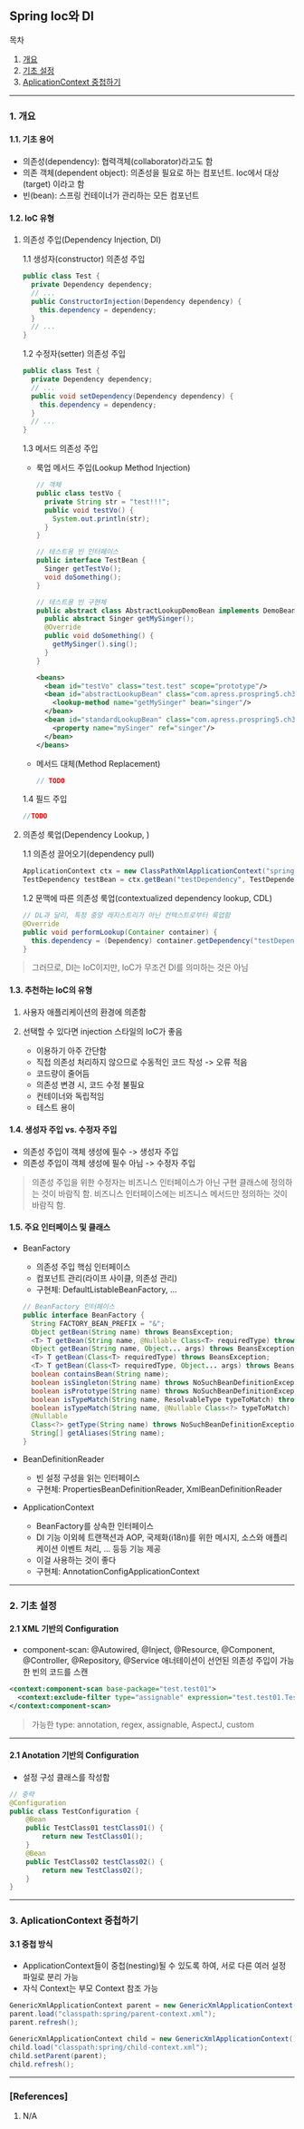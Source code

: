 ## Spring Ioc와 DI

목차

1. [개요](#개요)
1. [기초 설정](#기초-설정)
1. [AplicationContext 중첩하기](#aplicationContext-중첩하기)

* * *

### 1. 개요

#### 1.1. 기초 용어
- 의존성(dependency): 협력객체(collaborator)라고도 함
- 의존 객체(dependent object): 의존성을 필요로 하는 컴포넌트. Ioc에서 대상(target) 이라고 함
- 빈(bean): 스프링 컨테이너가 관리하는 모든 컴포넌트

#### 1.2. IoC 유형
1. 의존성 주입(Dependency Injection, DI)

   1.1 생성자(constructor) 의존성 주입
   ```Java
   public class Test {
     private Dependency dependency;
     // ...
     public ConstructorInjection(Dependency dependency) {
       this.dependency = dependency;
     }
     // ...
   }
   ```

   1.2 수정자(setter) 의존성 주입
   ```Java
   public class Test {
     private Dependency dependency;
     // ...
     public void setDependency(Dependency dependency) {
       this.dependency = dependency;
     }
     // ...
   }
   ```

   1.3 메서드 의존성 주입
   - 룩업 메서드 주입(Lookup Method Injection)
      ```Java
      // 객체
      public class testVo {
        private String str = "test!!!";
        public void testVo() {
          System.out.println(str);
        }
      }
      ```

      ```Java
      // 테스트용 빈 인터페이스
      public interface TestBean {
        Singer getTestVo();
        void doSomething();
      }
      ```

      ```Java
      // 테스트용 빈 구현체
      public abstract class AbstractLookupDemoBean implements DemoBean {
        public abstract Singer getMySinger();
        @Override
        public void doSomething() {
          getMySinger().sing();
        }
      }
      ```

      ```XML
      <beans>
        <bean id="testVo" class="test.test" scope="prototype"/>
        <bean id="abstractLookupBean" class="com.apress.prospring5.ch3.AbstractLookupDemoBean">
          <lookup-method name="getMySinger" bean="singer"/>
        </bean>
        <bean id="standardLookupBean" class="com.apress.prospring5.ch3.StandardLookupDemoBean">
          <property name="mySinger" ref="singer"/>
        </bean>
      </beans>
      ```

   - 메서드 대체(Method Replacement)
      ```Java
      // TODO
      ```

   1.4 필드 주입
   ```Java
   //TODO
   ```

1. 의존성 룩업(Dependency Lookup, )

   1.1 의존성 끌어오기(dependency pull)
   ```Java
   ApplicationContext ctx = new ClassPathXmlApplicationContext("spring/app-context.xml");
   TestDependency testBean = ctx.getBean("testDependency", TestDependency.class);
   ```

   1.2 문맥에 따른 의존성 룩업(contextualized dependency lookup, CDL)
   ```Java
   // DL과 달리, 특정 중앙 레지스트리가 아닌 컨텍스트로부터 룩업함
   @Override
   public void performLookup(Container container) {
     this.dependency = (Dependency) container.getDependency("testDependency");
   }
   ```

> 그러므로, DI는 IoC이지만, IoC가 무조건 DI를 의미하는 것은 아님

#### 1.3. 추천하는 IoC의 유형
1. 사용자 애플리케이션의 환경에 의존함

2. 선택할 수 있다면 injection 스타일의 IoC가 좋음
    - 이용하기 아주 간단함
    - 직접 의존성 처리하지 않으므로 수동적인 코드 작성 -> 오류 적음
    - 코드량이 줄어듬
    - 의존성 변경 시, 코드 수정 불필요
    - 컨테이너와 독립적임
    - 테스트 용이

#### 1.4. 생성자 주입 vs. 수정자 주입
- 의존성 주입이 객체 생성에 필수 -> 생성자 주입
- 의존성 주입이 객체 생성에 필수 아님 -> 수정자 주입

> 의존성 주입을 위한 수정자는 비즈니스 인터페이스가 아닌 구현 클래스에 정의하는 것이 바람직 함. 비즈니스 인터페이스에는 비즈니스 메서드만 정의하는 것이 바람직 함.

#### 1.5. 주요 인터페이스 및 클래스
- BeanFactory
  - 의존성 주입 핵심 인터페이스
  - 컴포넌트 관리(라이프 사이클, 의존성 관리)
  - 구현체: DefaultListableBeanFactory, ...
  ```java
  // BeanFactory 인터페이스
  public interface BeanFactory {
    String FACTORY_BEAN_PREFIX = "&";
    Object getBean(String name) throws BeansException;
    <T> T getBean(String name, @Nullable Class<T> requiredType) throws BeansException;
    Object getBean(String name, Object... args) throws BeansException;
    <T> T getBean(Class<T> requiredType) throws BeansException;
    <T> T getBean(Class<T> requiredType, Object... args) throws BeansException;
    boolean containsBean(String name);
    boolean isSingleton(String name) throws NoSuchBeanDefinitionException;
    boolean isPrototype(String name) throws NoSuchBeanDefinitionException;
    boolean isTypeMatch(String name, ResolvableType typeToMatch) throws NoSuchBeanDefinitionException;
    boolean isTypeMatch(String name, @Nullable Class<?> typeToMatch) throws NoSuchBeanDefinitionException;
    @Nullable
    Class<?> getType(String name) throws NoSuchBeanDefinitionException;
    String[] getAliases(String name);
  }
  ```

- BeanDefinitionReader
  - 빈 설정 구성을 읽는 인터페이스
  - 구현체: PropertiesBeanDefinitionReader, XmlBeanDefinitionReader

- ApplicationContext
  - BeanFactory를 상속한 인터페이스
  - DI 기능 이외헤 트랜잭션과 AOP, 국제화(i18n)를 위한 메시지, 소스와 애플리케이션 이벤트 처리, ... 등등 기능 제공
  - 이걸 사용하는 것이 좋다
  - 구현체: AnnotationConfigApplicationContext


* * *

### 2. 기초 설정

#### 2.1 XML 기반의 Configuration
- component-scan: @Autowired, @Inject, @Resource, @Component, @Controller, @Repository, @Service 애너테이션이 선언된 의존성 주입이 가능한 빈의 코드를 스캔
```xml
<context:component-scan base-package="test.test01">
  <context:exclude-filter type="assignable" expression="test.test01.TestClass"/>
</context:component-scan>
```
> 가능한 type: annotation, regex, assignable, AspectJ, custom

* * *

#### 2.1 Anotation 기반의 Configuration

- 설정 구성 클래스를 작성함
```Java
// 중략
@Configuration
public class TestConfiguration {
    @Bean
    public TestClass01 testClass01() {
        return new TestClass01();
    }
    @Bean
    public TestClass02 testClass02() {
        return new TestClass02();
    }
}
```

* * *

### 3. AplicationContext 중첩하기

#### 3.1 중첩 방식
- ApplicationContext들이 중첩(nesting)될 수 있도록 하여, 서로 다른 여러 설정 파일로 분리 가능
- 자식 Context는 부모 Context 참조 가능
```Java
GenericXmlApplicationContext parent = new GenericXmlApplicationContext();
parent.load("classpath:spring/parent-context.xml");
parent.refresh();

GenericXmlApplicationContext child = new GenericXmlApplicationContext();
child.load("classpath:spring/child-context.xml");
child.setParent(parent);
child.refresh();
```

* * *

### [References]
1. N/A
